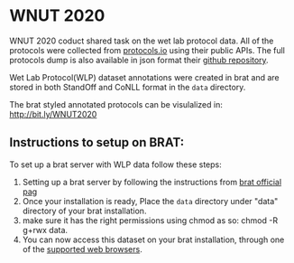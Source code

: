 WNUT 2020
===============

WNUT 2020 coduct shared task on the wet lab protocol data. All of the protocols were collected from [protocols.io](https://www.protocols.io/) using their public APIs. The full protocols dump is also available in json format their [github repository](https://github.com/protocolsio/protocols).  

Wet Lab Protocol(WLP) dataset annotations were created in brat and are stored in both StandOff and CoNLL format in the  `data` directory.

The brat styled annotated protocols can be visulalized in: http://bit.ly/WNUT2020


Instructions to setup on BRAT:
------------------

To set up a brat server with WLP data follow these steps: 

1. Setting up a brat server by following the instructions from [brat official pag](http://brat.nlplab.org/installation.html)
2. Once your installation is ready, Place the `data` directory under "data" directory of your brat installation.
3. make sure it has the right permissions using chmod as so: 
			chmod -R g+rwx data.
4. You can now access this dataset on your brat installation, through one of the [supported web browsers](http://brat.nlplab.org/supported-browsers.html).

